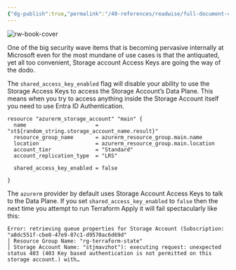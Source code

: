 ```yaml
---
{"dg-publish":true,"permalink":"/40-references/readwise/full-document-contents/au-deux-access-keys-securely-locking-down-azure-storage-accounts-with-entra-id-authentication/","tags":["rw/articles"]}
---
```


![rw-book-cover](https://cdn-images-1.medium.com/proxy/1*TGH72Nnw24QL3iV9IOm4VA.png)

One of the big security wave items that is becoming pervasive internally at Microsoft even for the most mundane of use cases is that the antiquated, yet all too convenient, Storage account Access Keys are going the way of the dodo.

The `shared_access_key_enabled` flag will disable your ability to use the Storage Access Keys to access the Storage Account’s Data Plane. This means when you try to access anything inside the Storage Account itself you need to use Entra ID Authentication.

```
resource "azurerm_storage_account" "main" {  
  name                      = "st${random_string.storage_account_name.result}"  
  resource_group_name       = azurerm_resource_group.main.name  
  location                  = azurerm_resource_group.main.location  
  account_tier              = "Standard"  
  account_replication_type  = "LRS"  
  
  shared_access_key_enabled = false  
  
}
```

The `azurerm` provider by default uses Storage Account Access Keys to talk to the Data Plane. If you set `shared_access_key_enabled` to `false` then the next time you attempt to run Terraform Apply it will fail spectacularly like this:

```
Error: retrieving queue properties for Storage Account (Subscription: "a8dc551f-cbe8-47e9-87c1-d9570ac6d69d"  
│ Resource Group Name: "rg-terraform-state"  
│ Storage Account Name: "stjmavzhot"): executing request: unexpected status 403 (403 Key based authentication is not permitted on this storage account.) with…
```

